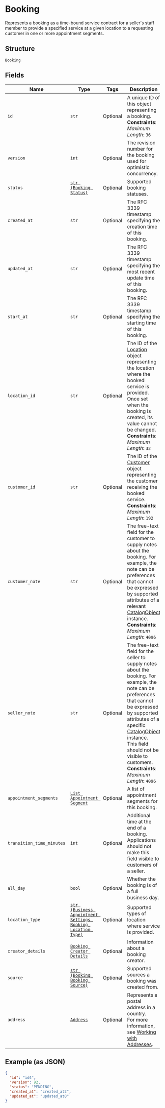 
# Booking

Represents a booking as a time-bound service contract for a seller's staff member to provide a specified service
at a given location to a requesting customer in one or more appointment segments.

## Structure

`Booking`

## Fields

| Name | Type | Tags | Description |
|  --- | --- | --- | --- |
| `id` | `str` | Optional | A unique ID of this object representing a booking.<br>**Constraints**: *Maximum Length*: `36` |
| `version` | `int` | Optional | The revision number for the booking used for optimistic concurrency. |
| `status` | [`str (Booking Status)`](../../doc/models/booking-status.md) | Optional | Supported booking statuses. |
| `created_at` | `str` | Optional | The RFC 3339 timestamp specifying the creation time of this booking. |
| `updated_at` | `str` | Optional | The RFC 3339 timestamp specifying the most recent update time of this booking. |
| `start_at` | `str` | Optional | The RFC 3339 timestamp specifying the starting time of this booking. |
| `location_id` | `str` | Optional | The ID of the [Location](entity:Location) object representing the location where the booked service is provided. Once set when the booking is created, its value cannot be changed.<br>**Constraints**: *Maximum Length*: `32` |
| `customer_id` | `str` | Optional | The ID of the [Customer](entity:Customer) object representing the customer receiving the booked service.<br>**Constraints**: *Maximum Length*: `192` |
| `customer_note` | `str` | Optional | The free-text field for the customer to supply notes about the booking. For example, the note can be preferences that cannot be expressed by supported attributes of a relevant [CatalogObject](entity:CatalogObject) instance.<br>**Constraints**: *Maximum Length*: `4096` |
| `seller_note` | `str` | Optional | The free-text field for the seller to supply notes about the booking. For example, the note can be preferences that cannot be expressed by supported attributes of a specific [CatalogObject](entity:CatalogObject) instance.<br>This field should not be visible to customers.<br>**Constraints**: *Maximum Length*: `4096` |
| `appointment_segments` | [`List Appointment Segment`](../../doc/models/appointment-segment.md) | Optional | A list of appointment segments for this booking. |
| `transition_time_minutes` | `int` | Optional | Additional time at the end of a booking.<br>Applications should not make this field visible to customers of a seller. |
| `all_day` | `bool` | Optional | Whether the booking is of a full business day. |
| `location_type` | [`str (Business Appointment Settings Booking Location Type)`](../../doc/models/business-appointment-settings-booking-location-type.md) | Optional | Supported types of location where service is provided. |
| `creator_details` | [`Booking Creator Details`](../../doc/models/booking-creator-details.md) | Optional | Information about a booking creator. |
| `source` | [`str (Booking Booking Source)`](../../doc/models/booking-booking-source.md) | Optional | Supported sources a booking was created from. |
| `address` | [`Address`](../../doc/models/address.md) | Optional | Represents a postal address in a country.<br>For more information, see [Working with Addresses](https://developer.squareup.com/docs/build-basics/working-with-addresses). |

## Example (as JSON)

```json
{
  "id": "id4",
  "version": 92,
  "status": "PENDING",
  "created_at": "created_at2",
  "updated_at": "updated_at0"
}
```

